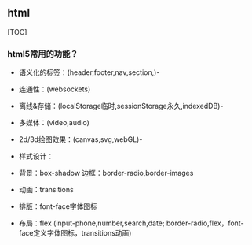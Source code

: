 ## html



[TOC]





### html5常用的功能？

- 语义化的标签：(header,footer,nav,section,)- 

- 连通性：(websockets)

- 离线&存储：(localStorage临时,sessionStorage永久,indexedDB)- 

- 多媒体：(video,audio)

- 2d/3d绘图效果：(canvas,svg,webGL)-
-  样式设计：  
- 背景：box-shadow  边框：border-radio,border-images  
- 动画：transitions  
- 排版：font-face字体图标  
- 布局：flex
  (input-phone,number,search,date; border-radio,flex，font-face定义字体图标，transitions动画)